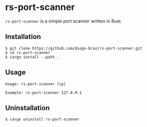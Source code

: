 rs-port-scanner
======

`rs-port-scanner` is a simple port scanner written in Rust.

## Installation

```console
$ git clone https://github.com/diogo-braz/rs-port-scanner.git
$ cd rs-port-scanner
$ cargo install --path .
```

## Usage

```
Usage: rs-port-scanner [ip]

Example: rs-port-scanner 127.0.0.1
```

## Uninstallation
```console
$ cargo uninstall rs-port-scanner
```